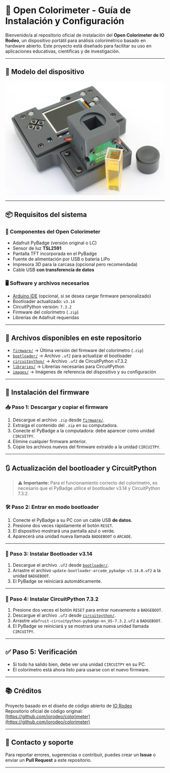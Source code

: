 # 🎨 Open Colorimeter - Guía de Instalación y Configuración

Bienvenido/a al repositorio oficial de instalación del **Open Colorimeter de IO Rodeo**, un dispositivo portátil para análisis colorimétrico basado en hardware abierto. Este proyecto está diseñado para facilitar su uso en aplicaciones educativas, científicas y de investigación.

---

## 📸 Modelo del dispositivo

![Modelo del Open Colorimeter](image_1.png)

---

## 📦 Requisitos del sistema

### 🔧 Componentes del Open Colorimeter

- Adafruit PyBadge (versión original o LC)
- Sensor de luz **TSL2591**
- Pantalla TFT incorporada en el PyBadge
- Fuente de alimentación por USB o batería LiPo
- Impresora 3D para la carcasa (opcional pero recomendada)
- Cable USB **con transferencia de datos**

### 🖥️ Software y archivos necesarios

- [Arduino IDE](https://www.arduino.cc/en/software) (opcional, si se desea cargar firmware personalizado)
- Bootloader actualizado: `v3.14`
- CircuitPython versión: `7.3.2`
- Firmware del colorímetro (`.zip`)
- Librerías de Adafruit requeridas

---

## 📁 Archivos disponibles en este repositorio

- [`firmware/`](firmware/) → Última versión del firmware del colorímetro (`.zip`)
- [`bootloader/`](bootloader/) → Archivo `.uf2` para actualizar el bootloader
- [`circuitpython/`](circuitpython/) → Archivo `.uf2` de CircuitPython v7.3.2
- [`libraries/`](libraries/) → Librerías necesarias para CircuitPython
- [`images/`](images/) → Imágenes de referencia del dispositivo y su configuración

---

## 🔄 Instalación del firmware

### 📥 Paso 1: Descargar y copiar el firmware

1. Descargue el archivo `.zip` desde [`firmware/`](firmware/).
2. Extraiga el contenido del `.zip` en su computadora.
3. Conecte el PyBadge a la computadora: debe aparecer como unidad `CIRCUITPY`.
4. Elimine cualquier firmware anterior.
5. Copie los archivos nuevos del firmware extraído a la unidad `CIRCUITPY`.

---

## 🔃 Actualización del bootloader y CircuitPython

> ⚠️ **Importante:** Para el funcionamiento correcto del colorímetro, es necesario que el PyBadge utilice el bootloader v3.14 y CircuitPython 7.3.2.

### 🛠️ Paso 2: Entrar en modo bootloader

1. Conecte el PyBadge a su PC con un cable USB **de datos**.
2. Presione dos veces rápidamente el botón `RESET`.
3. El dispositivo mostrará una pantalla azul o verde.
4. Aparecerá una unidad nueva llamada `BADGEBOOT` o `ARCADE`.

---

### 🧱 Paso 3: Instalar Bootloader v3.14

1. Descargue el archivo `.uf2` desde [`bootloader/`](bootloader/).
2. Arrastre el archivo `update-bootloader-arcade_pybadge-v3.14.0.uf2` a la unidad `BADGEBOOT`.
3. El PyBadge se reiniciará automáticamente.

---

### 🐍 Paso 4: Instalar CircuitPython 7.3.2

1. Presione dos veces el botón `RESET` para entrar nuevamente a `BADGEBOOT`.
2. Descargue el archivo `.uf2` desde [`circuitpython/`](circuitpython/).
3. Arrastre `adafruit-circuitpython-pybadge-en_US-7.3.2.uf2` a `BADGEBOOT`.
4. El PyBadge se reiniciará y se mostrará una nueva unidad llamada `CIRCUITPY`.

---

## ✅ Paso 5: Verificación

- Si todo ha salido bien, debe ver una unidad `CIRCUITPY` en su PC.
- El colorímetro está ahora listo para usarse con el nuevo firmware.

---

## 📚 Créditos

Proyecto basado en el diseño de código abierto de [IO Rodeo](https://iorodeo.com)  
Repositorio oficial de código original: [https://github.com/iorodeo/colorimeter](https://github.com/iorodeo/colorimeter)

---

## 🧪 Contacto y soporte

Para reportar errores, sugerencias o contribuir, puedes crear un **Issue** o enviar un **Pull Request** a este repositorio.

---


